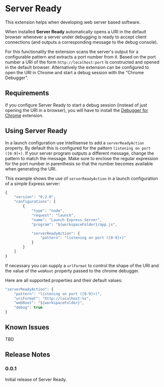 # Server Ready

This extension helps when developing web server based software.

When installed **Server Ready** automatically opens a URI in the default browser whenever a server under debugging is ready to accept client connections (and outputs a corresponding message to the debug console).

For this functionality the extension scans the server's output for a configurable pattern and extracts a port number from it.
Based on the port number a URI of the form `http://localhost:port` is constructed and opened in the default browser.
Alternatively the extension can be configured to open the URI in Chrome and start a debug session with the "Chrome Debugger".

## Requirements

If you configure Server Ready to start a debug session (instead of just opening the URI in a browser), you will have to install the [Debugger for Chrome](https://marketplace.visualstudio.com/items?itemName=msjsdiag.debugger-for-chrome) extension.

## Using Server Ready

In a launch configuration use Intellisense to add a `serverReadyAction` property. By default this is configured for the pattern `listening on port ([0-9]+)`. If your server program outputs a different message, change the pattern to match the message. Make sure to enclose the regular expression for the port number in parenthesis so that the number becomes available when generating the URI.

This example shows the use of `serverReadyAction` in a launch configuration of a simple Express server:
```ts
{
	"version": "0.2.0",
	"configurations": [
		{
			"type": "node",
			"request": "launch",
			"name": "Launch Express Server",
			"program": "${workspaceFolder}/app.js",

			"serverReadyAction": {
				"pattern": "listening on port ([0-9]+)"
			}
		}
	]
}
```

If necessary you can supply a `urlFormat` to control the shape of the URI and the value of the `webRoot` property passed to the chrome debugger.

Here are all supported properties and their default values:
```ts
"serverReadyAction": {
	"pattern": "listening on port ([0-9]+)",
	"uriFormat": "http://localhost:%s",
	"webRoot": "${workspaceFolder}",
	"debug": true
}
```

## Known Issues

TBD

## Release Notes

### 0.0.1

Initial release of Server Ready.

